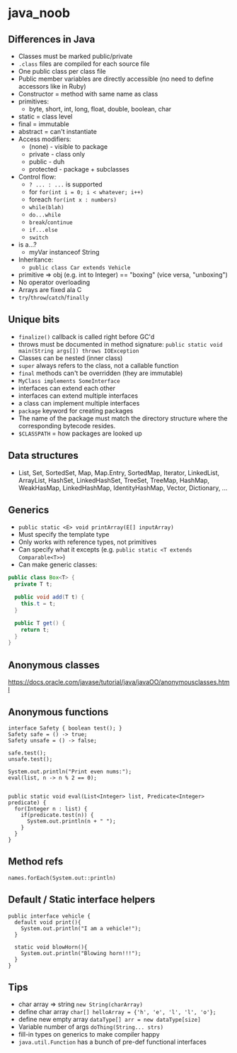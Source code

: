 # java_noob

## Differences in Java
* Classes must be marked public/private
* `.class` files are compiled for each source file
* One public class per class file
* Public member variables are directly accessible (no need to define accessors like in Ruby)
* Constructor = method with same name as class
* primitives:
  * byte, short, int, long, float, double, boolean, char
* static = class level
* final = immutable
* abstract = can't instantiate
* Access modifiers:
  * (none) - visible to package
  * private - class only
  * public - duh
  * protected - package + subclasses
* Control flow:
  * `? ... : ...` is supported
  * for `for(int i = 0; i < whatever; i++)`
  * foreach `for(int x : numbers)`
  * `while(blah)`
  * `do...while`
  * `break`/`continue`
  * `if...else`
  * `switch`
* is a...?
  * myVar instanceof String
* Inheritance:
  * `public class Car extends Vehicle`
* primitive => obj (e.g. int to Integer) == "boxing" (vice versa, "unboxing")
* No operator overloading
* Arrays are fixed ala C
* `try`/`throw`/`catch`/`finally`

## Unique bits
* `finalize()` callback is called right before GC'd
* throws must be documented in method signature: `public static void main(String args[]) throws IOException`
* Classes can be nested (inner class)
* `super` always refers to the class, not a callable function
* `final` methods can't be overridden (they are immutable)
* `MyClass implements SomeInterface`
* interfaces can extend each other
* interfaces can extend multiple interfaces
* a class can implement multiple interfaces
* `package` keyword for creating packages
* The name of the package must match the directory structure where the corresponding bytecode resides.
* `$CLASSPATH` = how packages are looked up

## Data structures
* List, Set, SortedSet, Map, Map.Entry, SortedMap, Iterator, LinkedList, ArrayList, HashSet,
LinkedHashSet, TreeSet, TreeMap, HashMap, WeakHasMap, LinkedHashMap, IdentityHashMap,
Vector, Dictionary, ...

## Generics
* `public static <E> void printArray(E[] inputArray)`
* Must specify the template type
* Only works with reference types, not primitives
* Can specify what it excepts (e.g. `public static <T extends Comparable<T>>`)
* Can make generic classes:

```java
public class Box<T> {
  private T t;

  public void add(T t) {
    this.t = t;
  }

  public T get() {
    return t;
  }
}
```

## Anonymous classes

https://docs.oracle.com/javase/tutorial/java/javaOO/anonymousclasses.html

## Anonymous functions

```
interface Safety { boolean test(); }
Safety safe = () -> true;
Safety unsafe = () -> false;

safe.test();
unsafe.test();
```

```
System.out.println("Print even nums:");
eval(list, n -> n % 2 == 0);


public static void eval(List<Integer> list, Predicate<Integer> predicate) {
  for(Integer n : list) {
    if(predicate.test(n)) {
      System.out.println(n + " ");
    }
  }
}
```

## Method refs

`names.forEach(System.out::println)`

## Default / Static interface helpers

```
public interface vehicle {
  default void print(){
    System.out.println("I am a vehicle!");
  }

  static void blowHorn(){
    System.out.println("Blowing horn!!!");
  }
}
```


## Tips
* char array => string `new String(charArray)`
* define char array `char[] helloArray = {'h', 'e', 'l', 'l', 'o'};`
* define new empty array `dataType[] arr = new dataType[size]`
* Variable number of args `doThing(String... strs)`
* fill-in types on generics to make compiler happy
* `java.util.Function` has a bunch of pre-def functional interfaces
